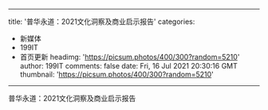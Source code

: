 
---
title: '普华永道：2021文化洞察及商业启示报告'
categories: 
 - 新媒体
 - 199IT
 - 首页更新
headimg: 'https://picsum.photos/400/300?random=5210'
author: 199IT
comments: false
date: Fri, 16 Jul 2021 20:30:16 GMT
thumbnail: 'https://picsum.photos/400/300?random=5210'
---

<div>   
普华永道：2021文化洞察及商业启示报告  
</div>
            